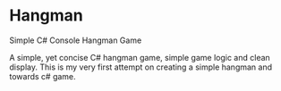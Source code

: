 # Hangman
 Simple C# Console Hangman Game

A simple, yet concise C# hangman game, simple game logic and clean display.
This is my very first attempt on creating a simple hangman and towards c# game.